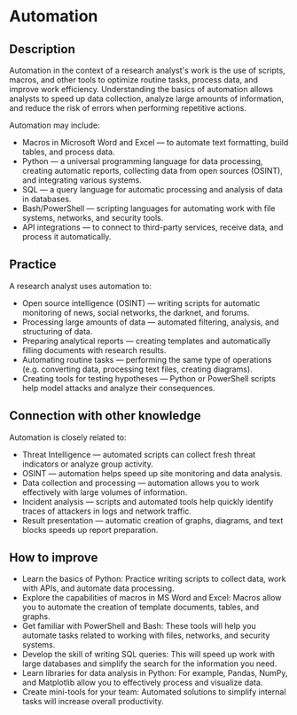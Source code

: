 # Automation
## Description
Automation in the context of a research analyst's work is the use of scripts, macros, and other tools to optimize routine tasks, process data, and improve work efficiency. Understanding the basics of automation allows analysts to speed up data collection, analyze large amounts of information, and reduce the risk of errors when performing repetitive actions.

Automation may include:
- Macros in Microsoft Word and Excel — to automate text formatting, build tables, and process data.
- Python — a universal programming language for data processing, creating automatic reports, collecting data from open sources (OSINT), and integrating various systems.
- SQL — a query language for automatic processing and analysis of data in databases.
- Bash/PowerShell — scripting languages ​​for automating work with file systems, networks, and security tools.
- API integrations — to connect to third-party services, receive data, and process it automatically.

## Practice
A research analyst uses automation to:
- Open source intelligence (OSINT) — writing scripts for automatic monitoring of news, social networks, the darknet, and forums.
- Processing large amounts of data — automated filtering, analysis, and structuring of data.
- Preparing analytical reports — creating templates and automatically filling documents with research results.
- Automating routine tasks — performing the same type of operations (e.g. converting data, processing text files, creating diagrams).
- Creating tools for testing hypotheses — Python or PowerShell scripts help model attacks and analyze their consequences.

## Connection with other knowledge
Automation is closely related to:
- Threat Intelligence — automated scripts can collect fresh threat indicators or analyze group activity.
- OSINT — automation helps speed up site monitoring and data analysis.
- Data collection and processing — automation allows you to work effectively with large volumes of information.
- Incident analysis — scripts and automated tools help quickly identify traces of attackers in logs and network traffic.
- Result presentation — automatic creation of graphs, diagrams, and text blocks speeds up report preparation.

## How to improve
- Learn the basics of Python: Practice writing scripts to collect data, work with APIs, and automate data processing.
- Explore the capabilities of macros in MS Word and Excel: Macros allow you to automate the creation of template documents, tables, and graphs.
- Get familiar with PowerShell and Bash: These tools will help you automate tasks related to working with files, networks, and security systems.
- Develop the skill of writing SQL queries: This will speed up work with large databases and simplify the search for the information you need.
- Learn libraries for data analysis in Python: For example, Pandas, NumPy, and Matplotlib allow you to effectively process and visualize data.
- Create mini-tools for your team: Automated solutions to simplify internal tasks will increase overall productivity.
